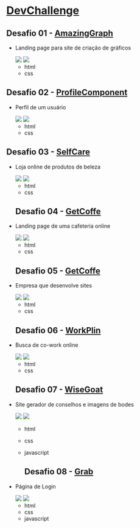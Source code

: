 # [DevChallenge](https://www.devchallenge.com.br/)

## Desafio 01 - [AmazingGraph](https://www.devchallenge.com.br/challenges/5ec9a7fc10e94a38493d3910/details)

- Landing page para site de criação de gráficos

  <img src="https://img.shields.io/badge/-beginner-green?style=for-the-badge">
  <img src="https://img.shields.io/badge/-frontend-blue?style=for-the-badge">

  - html
  - css

## Desafio 02 - [ProfileComponent](https://www.devchallenge.com.br/challenges/5f0b4acaa5fec43156149044/details)

- Perfil de um usuário

  <img src="https://img.shields.io/badge/-beginner-green?style=for-the-badge">
  <img src="https://img.shields.io/badge/-frontend-blue?style=for-the-badge">

  - html
  - css

## Desafio 03 - [SelfCare](https://www.devchallenge.com.br/challenges/5f14fad2130a5d78f89d9642/details)

- Loja online de produtos de beleza

  <img src="https://img.shields.io/badge/-beginner-green?style=for-the-badge">
  <img src="https://img.shields.io/badge/-frontend-blue?style=for-the-badge">

  - html
  - css

  ## Desafio 04 - [GetCoffe](https://www.devchallenge.com.br/challenges/5f94dfc04b6510002196cb1d/details)

- Landing page de uma cafeteria online

  <img src="https://img.shields.io/badge/-beginner-green?style=for-the-badge">
  <img src="https://img.shields.io/badge/-frontend-blue?style=for-the-badge">

  - html
  - css

  ## Desafio 05 - [GetCoffe](https://www.devchallenge.com.br/challenges/5ed47992adee277fae224a0b/details)

- Empresa que desenvolve sites

  <img src="https://img.shields.io/badge/-beginner-green?style=for-the-badge">
  <img src="https://img.shields.io/badge/-frontend-blue?style=for-the-badge">

  - html
  - css

  ## Desafio 06 - [WorkPlin](https://www.devchallenge.com.br/challenges/5fb5baad237c230021976396/details)

- Busca de co-work online

  <img src="https://img.shields.io/badge/-beginner-green?style=for-the-badge">
  <img src="https://img.shields.io/badge/-frontend-blue?style=for-the-badge">

  - html
  - css

  ## Desafio 07 - [WiseGoat](https://www.devchallenge.com.br/challenges/5f14f8d5130a5d78f89d9640/details)

- Site gerador de conselhos e imagens de bodes

  <img src="https://img.shields.io/badge/-beginner-green?style=for-the-badge">
  <img src="https://img.shields.io/badge/-frontend-blue?style=for-the-badge">

  - html
  - css
  - javascript

    ## Desafio 08 - [Grab](https://www.devchallenge.com.br/challenges/5f261924ecb9243236c05385/details)

- Página de Login

  <img src="https://img.shields.io/badge/-beginner-green?style=for-the-badge">
  <img src="https://img.shields.io/badge/-frontend-blue?style=for-the-badge">

  - html
  - css
  - javascript
